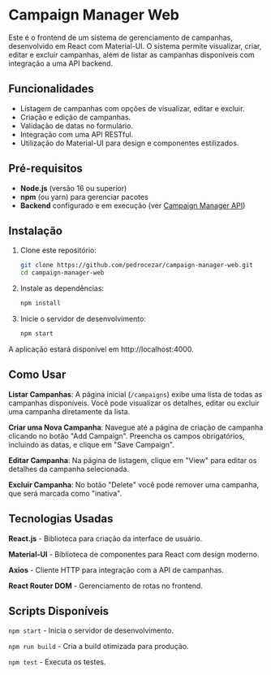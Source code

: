 # Campaign Manager Web
Este é o frontend de um sistema de gerenciamento de campanhas, desenvolvido em React com Material-UI. O sistema permite visualizar, criar, editar e excluir campanhas, além de listar as campanhas disponíveis com integração a uma API backend.

## Funcionalidades
- Listagem de campanhas com opções de visualizar, editar e excluir.
- Criação e edição de campanhas.
- Validação de datas no formulário.
- Integração com uma API RESTful.
- Utilização do Material-UI para design e componentes estilizados.

## Pré-requisitos
- **Node.js** (versão 16 ou superior)
- **npm** (ou yarn) para gerenciar pacotes
- **Backend** configurado e em execução (ver [Campaign Manager API](https://github.com/pedrocezar/campaign-manager-ai))

## Instalação
1. Clone este repositório:
   ```bash
   git clone https://github.com/pedrocezar/campaign-manager-web.git
   cd campaign-manager-web
2. Instale as dependências:
    ````bash
    npm install
3. Inicie o servidor de desenvolvimento:
    ```bash
    npm start
A aplicação estará disponível em http://localhost:4000.

## Como Usar
**Listar Campanhas**: A página inicial (`/campaigns`) exibe uma lista de todas as campanhas disponíveis. Você pode visualizar os detalhes, editar ou excluir uma campanha diretamente da lista.

**Criar uma Nova Campanha**: Navegue até a página de criação de campanha clicando no botão "Add Campaign". Preencha os campos obrigatórios, incluindo as datas, e clique em "Save Campaign".

**Editar Campanha**: Na página de listagem, clique em "View" para editar os detalhes da campanha selecionada.

**Excluir Campanha**: No botão "Delete" você pode remover uma campanha, que será marcada como "inativa".

## Tecnologias Usadas
**React.js** - Biblioteca para criação da interface de usuário.

**Material-UI** - Biblioteca de componentes para React com design moderno.

**Axios** - Cliente HTTP para integração com a API de campanhas.

**React Router DOM** - Gerenciamento de rotas no frontend.

## Scripts Disponíveis
`npm start` - Inicia o servidor de desenvolvimento.

`npm run build` - Cria a build otimizada para produção.

`npm test` - Executa os testes.

